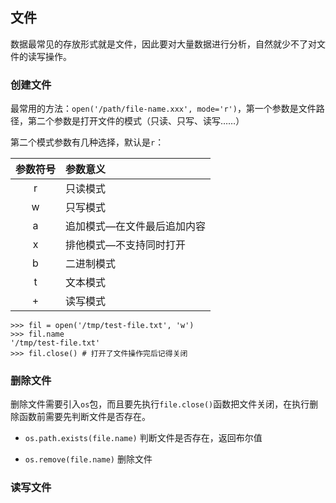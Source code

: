 ## 文件

   数据最常见的存放形式就是文件，因此要对大量数据进行分析，自然就少不了对文件的读写操作。
   
   
### 创建文件

   最常用的方法：`open('/path/file-name.xxx', mode='r')`，第一个参数是文件路径，第二个参数是打开文件的模式（只读、只写、读写……）
   
   第二个模式参数有几种选择，默认是`r`：
   
   | 参数符号 | 参数意义|
   |:------:|:-------|
   |r|只读模式 |
   |w|只写模式|
   |a|追加模式—在文件最后追加内容|
   |x|排他模式—不支持同时打开|
   |b|二进制模式|
   |t|文本模式|
   |+|读写模式|
   
    >>> fil = open('/tmp/test-file.txt', 'w')
    >>> fil.name
    '/tmp/test-file.txt'
    >>> fil.close() # 打开了文件操作完后记得关闭
    

### 删除文件

   删除文件需要引入`os`包，而且要先执行`file.close()`函数把文件关闭，在执行删除函数前需要先判断文件是否存在。
   
   - `os.path.exists(file.name)` 判断文件是否存在，返回布尔值
   
   - `os.remove(file.name)` 删除文件
   
   
### 读写文件

   